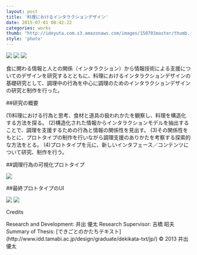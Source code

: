 ```yaml
---
layout: post
title: '料理におけるインタラクションデザイン'
date: 2015-07-01 08:42:22
categories: works
thumb: "http://ideyuta.com.s3.amazonaws.com/images/150701master/thumb.jpg"
style: 'photo'
---
```


<div class="images">
<img class="lazyload" src="http://ideyuta.com.s3.amazonaws.com/images/150701master/low/overview01.jpg" data-src="http://ideyuta.com.s3.amazonaws.com/images/150701master/overview01.jpg">
<img class="lazyload" src="http://ideyuta.com.s3.amazonaws.com/images/150701master/low/overview02.jpg" data-src="http://ideyuta.com.s3.amazonaws.com/images/150701master/overview02.jpg">
<img class="lazyload" src="http://ideyuta.com.s3.amazonaws.com/images/150701master/low/overview03.jpg" data-src="http://ideyuta.com.s3.amazonaws.com/images/150701master/overview03.jpg">
</div>

食に関わる情報と人との関係（インタラクション）から情報技術による支援についてのデザインを研究するとともに、料理におけるインタラクションデザインの基礎研究として、調理中の行為を中心に調理のためのインタラクションデザインの研究と制作を行った。

##研究の概要

(1)料理における行為と思考、食材と道具の扱われかたを観察し、料理を構造化する方法を探る。
(2)構造化された情報からインタラクションモデルを抽出することで、調理を支援するための行為と情報の関係性を見出す。
(3)その関係性をもとに、プロトタイプの制作を行いながら調理支援のありかたを考察する探索的な方法をとる。
(4)プロトタイプを元に、新しいインタフェース／コンテンツについて研究、制作を行う。

##調理行為の可視化プロトタイプ

<img class="lazyload" src="http://ideyuta.com.s3.amazonaws.com/images/150701master/low/anime01.jpg" data-src="http://ideyuta.com.s3.amazonaws.com/images/150701master/anime01.gif">

##最終プロトタイプのUI

![](http://ideyuta.com.s3.amazonaws.com/images/150701master/ui01.jpg)
![](http://ideyuta.com.s3.amazonaws.com/images/150701master/ui02.jpg)


<div class="note">
Credits
<p>Research and Development: 井出 優太
Research Supervisor: 吉橋 昭夫
Summary of Thesis: [できごとのかたちテキスト](http://www.idd.tamabi.ac.jp/design/graduate/dekikata-txt/jp/)
&copy; 2013 井出優太
</p>
</div>
